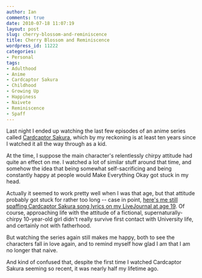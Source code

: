 ```yaml
---
author: Ian
comments: true
date: 2010-07-18 11:07:19
layout: post
slug: cherry-blossom-and-reminiscence
title: Cherry Blossom and Reminiscence
wordpress_id: 11222
categories:
- Personal
tags:
- Adulthood
- Anime
- Cardcaptor Sakura
- Childhood
- Growing Up
- Happiness
- Naivete
- Reminiscence
- Spaff
---
```


Last night I ended up watching the last few episodes of an anime series called [Cardcaptor Sakura](http://en.wikipedia.org/wiki/Cardcaptor_Sakura), which by my reckoning is at least ten years since I watched it all the way through as a kid.

At the time, I suppose the main character's relentlessly chirpy attitude had quite an effect on me.  I watched a lot of similar stuff around that time, and somehow the idea that being somewhat self-sacrificing and being constantly happy at people would Make Everything Okay got stuck in my head.

Actually it seemed to work pretty well when I was that age, but that attitude probably got stuck for rather too long -- case in point, [here's me still spaffing Cardcaptor Sakura song lyrics on my LiveJournal at age 19](http://ianrenton.com/blog/taking-down-posters).  Of course, approaching life with the attitude of a fictional, supernaturally-chirpy 10-year-old girl didn't really survive first contact with University life, and certainly not with fatherhood.

But watching the series again still makes me happy, both to see the characters fall in love again, and to remind myself how glad I am that I am no longer that naive.

And kind of confused that, despite the first time I watched Cardcaptor Sakura seeming so recent, it was nearly half my lifetime ago.
